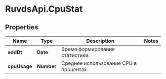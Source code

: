 # RuvdsApi.CpuStat

## Properties

Name | Type | Description | Notes
------------ | ------------- | ------------- | -------------
**addDt** | **Date** | Время формирования статистики. | 
**cpuUsage** | **Number** | Среднее использование CPU в процентах. | 


